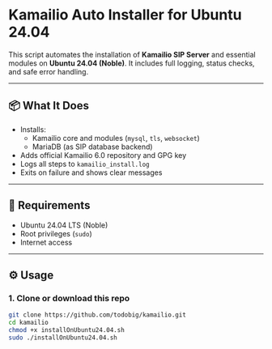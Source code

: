 # Kamailio Auto Installer for Ubuntu 24.04

This script automates the installation of **Kamailio SIP Server** and essential modules on **Ubuntu 24.04 (Noble)**. It includes full logging, status checks, and safe error handling.

---

## 📦 What It Does

- Installs:
  - Kamailio core and modules (`mysql`, `tls`, `websocket`)
  - MariaDB (as SIP database backend)
- Adds official Kamailio 6.0 repository and GPG key
- Logs all steps to `kamailio_install.log`
- Exits on failure and shows clear messages

---

## 🧰 Requirements

- Ubuntu 24.04 LTS (Noble)
- Root privileges (`sudo`)
- Internet access

---

## ⚙️ Usage

### 1. Clone or download this repo

```bash
git clone https://github.com/todobig/kamailio.git
cd kamailio
chmod +x installOnUbuntu24.04.sh
sudo ./installOnUbuntu24.04.sh

